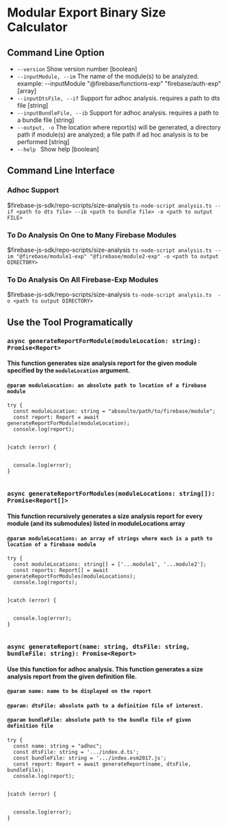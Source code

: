 # Modular Export Binary Size Calculator 

## Command Line Option

-  `--version`               Show version number                         [boolean]
-  `--inputModule, --im`      The name of the module(s) to be analyzed. example: --inputModule "@firebase/functions-exp" "firebase/auth-exp" [array]
-  `--inputDtsFile, --if`     Support for adhoc analysis. requires a path to dts file [string]
-  `--inputBundleFile, --ib`  Support for adhoc analysis. requires a path to a bundle file [string]
- `--output, -o`            The location where report(s) will be generated, a directory path if module(s) are analyzed; a file path if ad hoc analysis is to be performed [string]
- `--help `                  Show help [boolean]



## Command Line Interface

### Adhoc Support 

$firebase-js-sdk/repo-scripts/size-analysis  `ts-node-script analysis.ts --if <path to dts file> --ib <path to bundle file> -o <path to output FILE>`

### To Do Analysis On One to Many Firebase Modules

$firebase-js-sdk/repo-scripts/size-analysis  `ts-node-script analysis.ts --im "@firebase/module1-exp" "@firebase/module2-exp" -o <path to output DIRECTORY>`

### To Do Analysis On All Firebase-Exp Modules

$firebase-js-sdk/repo-scripts/size-analysis  `ts-node-script analysis.ts  -o <path to output DIRECTORY>`


## Use the Tool Programatically 
### `async generateReportForModule(moduleLocation: string): Promise<Report>`
#### This function generates size analysis report for the given module specified by the `moduleLocation` argument.
#### `@param moduleLocation: an absolute path to location of a firebase module`
```
try {
  const moduleLocation: string = "absoulte/path/to/firebase/module";
  const report: Report = await generateReportForModule(moduleLocation);
  console.log(report);


}catch (error) {


  console.log(error);
}


```

### `async generateReportForModules(moduleLocations: string[]): Promise<Report[]>`
#### This function recursively generates a size analysis report for every module (and its submodules) listed in moduleLocations array 
#### `@param moduleLocations: an array of strings where each is a path to location of a firebase module`

```
try {
  const moduleLocations: string[] = ['...module1', '...module2'];
  const reports: Report[] = await generateReportForModules(moduleLocations);
  console.log(reports);


}catch (error) {


  console.log(error);
}


```

### `async generateReport(name: string, dtsFile: string, bundleFile: string): Promise<Report>`
#### Use this function for adhoc analysis. This function generates a size analysis report from the given definition file. 
#### `@param name: name to be displayed on the report`
#### `@param: dtsFile: absolute path to a definition file of interest.`
#### `@param bundleFile: absolute path to the bundle file of given definition file`


```
try {
  const name: string = "adhoc";
  const dtsFile: string = '.../index.d.ts';
  const bundleFile: string = '.../index.esm2017.js';
  const report: Report = await generateReport(name, dtsFile, bundleFile);
  console.log(report);


}catch (error) {


  console.log(error);
}


```

